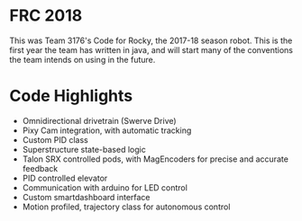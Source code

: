 # FRC 2018

This was Team 3176's Code for Rocky, the 2017-18 season robot.
This is the first year the team has written in java, and will start many of the conventions the team intends on using in the future. 

# Code Highlights

- Omnidirectional drivetrain (Swerve Drive)
- Pixy Cam integration, with automatic tracking
- Custom PID class
- Superstructure state-based logic
- Talon SRX controlled pods, with MagEncoders for precise and accurate feedback
- PID controlled elevator
- Communication with arduino for LED control
- Custom smartdashboard interface
- Motion profiled, trajectory class for autonomous control

